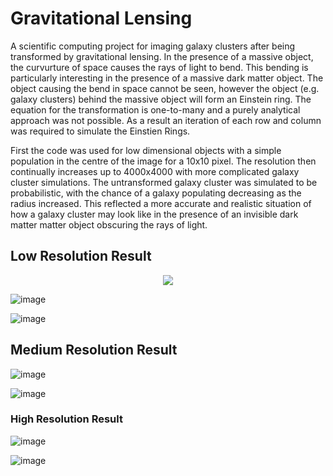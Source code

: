 # Gravitational Lensing
A scientific computing project for imaging galaxy clusters after being transformed by gravitational lensing. 
In the presence of a massive object, the curvurture of space causes the rays of light to bend. This bending is particularly interesting in the presence of a massive dark matter object. The object causing the bend in space cannot be seen, however the object (e.g. galaxy clusters) behind the massive object will form an Einstein ring. The equation for the transformation is one-to-many and a purely analytical approach was not possible. As a result an iteration of each row and column was required to simulate the Einstien Rings. 

First the code was used for low dimensional objects with a simple population in the centre of the image for a 10x10 pixel.
The resolution then continually increases up to 4000x4000 with more complicated galaxy cluster simulations. The untransformed galaxy cluster was simulated to be probabilistic, with the chance of a galaxy populating decreasing as the radius increased. This reflected a more accurate and realistic situation of how a galaxy cluster may look like in the presence of an invisible dark matter matter object obscuring the rays of light. 

## Low Resolution Result 
<p align="center">
  <img src="[http://some_place.com/image.png"](https://github.com/user-attachments/assets/c9da0b72-20b2-42db-8d02-f45324bd6e01) />
</p>

![image](https://github.com/user-attachments/assets/c9da0b72-20b2-42db-8d02-f45324bd6e01)

![image](https://github.com/user-attachments/assets/c758dbc9-8b57-4ecb-84cf-220ea4053c91)


## Medium Resolution Result 

![image](https://github.com/user-attachments/assets/0a4e526f-3116-4bac-98be-2be5db09ee3b)

![image](https://github.com/user-attachments/assets/9c25b08c-ebf0-4d67-b95d-ede8fb971a43)

### High Resolution Result 

![image](https://github.com/user-attachments/assets/3f2fc345-e5d2-42dd-9ad9-4f55735687e1)

![image](https://github.com/user-attachments/assets/d93ae78c-7e3e-4415-b2f4-5b7ae2a260cd)




